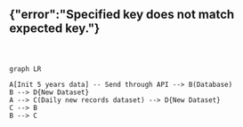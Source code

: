
## {"error":"Specified key does not match expected key."}



#


```mermaid

graph LR

A[Init 5 years data] -- Send through API --> B(Database)
B --> D{New Dataset}
A --> C(Daily new records dataset) --> D{New Dataset}
C --> B
B --> C